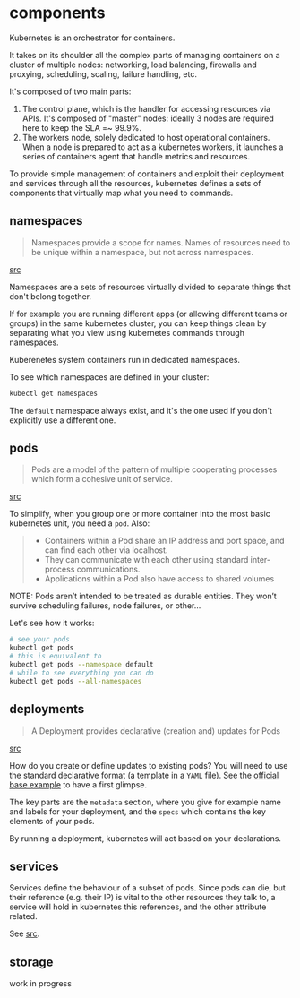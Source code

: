 # components

Kubernetes is an orchestrator for containers.

It takes on its shoulder all the complex parts of managing containers on a cluster of multiple nodes: networking, load balancing, firewalls and proxying, scheduling, scaling, failure handling, etc.

It's composed of two main parts:
1. The control plane, which is the handler for accessing resources via APIs. It's composed of "master" nodes: ideally 3 nodes are required here to keep the SLA =~ 99.9%.
2. The workers node, solely dedicated to host operational containers. When a node is prepared to act as a kubernetes workers, it launches a series of containers agent that handle metrics and resources.

To provide simple management of containers and exploit their deployment and services through all the resources, kubernetes defines a sets of components that virtually map what you need to commands.

## namespaces

> Namespaces provide a scope for names. Names of resources need to be unique within a namespace, but not across namespaces. 

[src](https://kubernetes.io/docs/concepts/overview/working-with-objects/namespaces/)

Namespaces are a sets of resources virtually divided to separate things that don't belong together.

If for example you are running different apps (or allowing different teams or groups) in the same kubernetes cluster, you can keep things clean by separating what you view using kubernetes commands through namespaces. 

Kuberenetes system containers run in dedicated namespaces.

To see which namespaces are defined in your cluster:

```bash
kubectl get namespaces
```

The `default` namespace always exist, and it's the one used if you don't explicitly use a different one.

## pods

> Pods are a model of the pattern of multiple cooperating processes which form a cohesive unit of service.

[src](https://kubernetes.io/docs/concepts/workloads/pods/pod/#motivation-for-pods)

To simplify, when you group one or more container into the most basic kubernetes unit, you need a `pod`. Also:

> - Containers within a Pod share an IP address and port space, and can find each other via localhost. 
> - They can communicate with each other using standard inter-process communications.
> - Applications within a Pod also have access to shared volumes

NOTE: Pods aren’t intended to be treated as durable entities. 
They won’t survive scheduling failures, node failures, or other...

Let's see how it works:

```bash
# see your pods
kubectl get pods
# this is equivalent to
kubectl get pods --namespace default
# while to see everything you can do
kubectl get pods --all-namespaces
```

## deployments

> A Deployment provides declarative (creation and) updates for Pods

[src](https://kubernetes.io/docs/concepts/workloads/controllers/deployment/)

How do you create or define updates to existing pods?
You will need to use the standard declarative format (a template in a `YAML` file). See the [official base example](https://kubernetes.io/docs/concepts/workloads/controllers/deployment/#creating-a-deployment) to have a first glimpse. 

The key parts are the `metadata` section, where you give for example name and labels for your deployment, and the `specs` which contains the key elements of your pods.

By running a deployment, kubernetes will act based on your declarations.

## services

Services define the behaviour of a subset of pods.
Since pods can die, but their reference (e.g. their IP) is vital to the other resources they talk to, a service will hold in kubernetes this references, and the other attribute related.

See [src](https://kubernetes.io/docs/concepts/services-networking/service/#motivation).

## storage

work in progress
